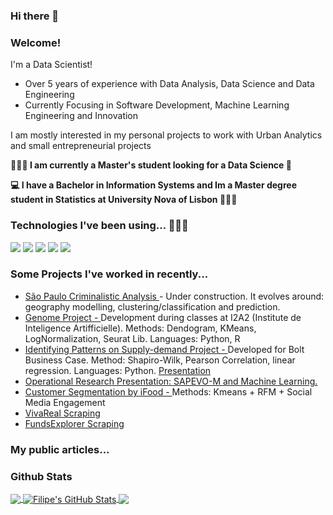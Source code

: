 ### Hi there 👋

<!--
**FilipeSquire/FilipeSquire** is a ✨ _special_ ✨ repository because its `README.md` (this file) appears on your GitHub profile.

Here are some ideas to get you started:

- 🔭 I’m currently working on ...
- 🌱 I’m currently learning ...
- 👯 I’m looking to collaborate on ...
- 🤔 I’m looking for help with ...
- 💬 Ask me about ...
- 📫 How to reach me: ...
- 😄 Pronouns: ...
- ⚡ Fun fact: ...
-->

### Welcome!

I'm a Data Scientist!

* Over 5 years of experience with Data Analysis, Data Science and Data Engineering
* Currently Focusing in Software Development, Machine Learning Engineering and Innovation

I am mostly interested in my personal projects to work with Urban Analytics and small entrepreneurial projects

<b> 🧑🏻‍💼 I am currently a Master's student looking for a Data Science  🍕 </b>

<b> 💻 I have a Bachelor in Information Systems and Im a Master degree student in Statistics at University Nova of Lisbon 👨🏻‍🎓 </b>


### Technologies I've been using... 👨🏻‍💻
![](https://img.shields.io/badge/<OS>-<Windows>-informational?style=flat&logo=<LOGO_NAME>&logoColor=white&color=2bbc8a)
![](https://img.shields.io/badge/<Languages>-<Python|PySpark|SQL>-informational?style=flat&logo=<LOGO_NAME>&logoColor=white&color=2bbc8a)
![](https://img.shields.io/badge/<BI>-<PowerBI|Tableau|GDataStudio>-informational?style=flat&logo=<LOGO_NAME>&logoColor=white&color=2bbc8a)
![](https://img.shields.io/badge/<GIS>-<QGIS>-informational?style=flat&logo=<LOGO_NAME>&logoColor=white&color=2bbc8a)
![](https://img.shields.io/badge/<Analytics>-<Databricks|Metabase>-informational?style=flat&logo=<LOGO_NAME>&logoColor=white&color=2bbc8a)

### Some Projects I've worked in recently...

* <a href="https://github.com/FilipeSquire/SSP"> São Paulo Criminalistic Analysis </a> - Under construction. It evolves around: geography modelling, clustering/classification and prediction.
* <a href="https://github.com/FilipeSquire/Genome-Project---I2A2/blob/main/Genome_Project.ipynb"> Genome Project - </a> Development during classes at I2A2 (Institute de Inteligence Artifficielle). Methods: Dendogram, KMeans, LogNormalization, Seurat Lib. Languages: Python, R
* <a href="https://github.com/FilipeSquire/Advanced-Analytics/blob/main/Pasta%20sem%20nome/Challenge_1.ipynb"> Identifying Patterns on Supply-demand Project - </a> Developed for Bolt Business Case. Method: Shapiro-Wilk, Pearson Correlation, linear regression. Languages: Python. <a href="https://docs.google.com/presentation/d/11pfI_ckB68zCswEBkOydCaErokDEGuZI5UafdDPOCMQ/edit#slide=id.g124e241f79c_0_125"> Presentation </a>
* <a href="https://docs.google.com/presentation/d/1lc1klr9i5oBmSlCCTa-u156Za_Ovo9fa-IMR2Naj-_M/edit?usp=sharing"> Operational Research Presentation: SAPEVO-M and Machine Learning. </a>
* <a href="https://github.com/FilipeSquire/Advanced-Analytics/blob/main/ifood-data-business-analyst-test-master/ifood2.ipynb"> Customer Segmentation by iFood - </a> Methods: Kmeans + RFM + Social Media Engagement
* <a href="https://github.com/FilipeSquire/Advanced-Analytics/blob/main/Real_Estate_Choosing_Scraping.ipynb"> VivaReal Scraping </a>
* <a href="https://github.com/FilipeSquire/Advanced-Analytics/blob/main/Webscrapping_FII_FundsExplorer.ipynb"> FundsExplorer Scraping </a>

### My public articles...


### Github Stats

<a href="https://github.com/FilipeSquire/FilipeSquire">
  <img align="center" src="https://github-readme-stats.vercel.app/api/top-langs/?username=FilipeSquire&hide=java,html,tex&title_color=ffffff&text_color=c9cacc&icon_color=2bbc8a&bg_color=1d1f21&langs_count=3" />
</a>
<a href="https://github.com/FilipeSquire/FilipeSquire">
  <img align="center" src="https://github-readme-stats.vercel.app/api?username=FilipeSquire&show_icons=true&line_height=27&count_private=true&title_color=ffffff&text_color=c9cacc&icon_color=2bbc8a&bg_color=1d1f21" alt="Filipe's GitHub Stats" />
</a>

<a href="https://github.com/FilipeSquire/python-project-blueprint">
  <img align="center" src="https://github-readme-stats.vercel.app/api/pin/?username=FilipeSquire&repo=Advanced-Analytics&title_color=ffffff&text_color=c9cacc&icon_color=2bbc8a&bg_color=1d1f21" />
</a>
